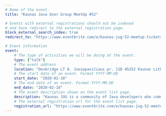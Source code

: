 ```yaml
---
# Name of the event.
title: "Kaunas Java User Group MeetUp #52"

# Events with external registrations should not be indexed
# and have redirect to the external registration page.
block_external_search_index: true
redirect_to: "https://www.eventbrite.com/e/kaunas-jug-52-meetup-tickets-92338126823"

# Event information
event:
    # The type of activities we will be doing at the event.
    type: ["talk"]
    # The event address
    location: "Devbridge LT A. Juozapavičiaus pr. 11D 45252 Kaunas Lithuania"
    # The start date of an event. Format YYYY-MM-DD
    start_date: "2020-02-18"
    # The end date of an event. Format YYYY-MM-DD
    end_date: "2020-02-18"
    # The event description shown on the event list page.
    description: "Kaunas JUG is a community of Java developers who communicate about Java & JVM out of JVM. User Group operates in second largest city of Lithuania - Kaunas."
    # The external registration url for the event list page.
    registration_url: "https://www.eventbrite.com/e/kaunas-jug-52-meetup-tickets-92338126823"
---
```

